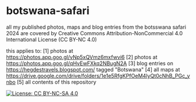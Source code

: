 # botswana-safari
all my published photos, maps and blog entries from the botsswana safari 2024 are covered by Creative Commons Attribution-NonCommercial 4.0 International License (CC BY-NC 4.0)

this applies to: 
[1] photos at https://photos.app.goo.gl/vNp5xQVmz6mxfwvi6
[2] photos at https://photos.app.goo.gl/qHvEwFXkq2NBugN2A
[3] blog entries on https://hegdestravels.blogspot.com/ tagged "Botswana"
[4] all maps at https://drive.google.com/drive/folders/1e1e5RfgKPfOeM4lyQt0cNhB_PGc_ynbo
[5] all contents of this repository

[![License: CC BY-NC-SA 4.0](https://img.shields.io/badge/License-CC%20BY--NC--SA%204.0-lightgrey.svg)](https://creativecommons.org/licenses/by-nc-sa/4.0/)
